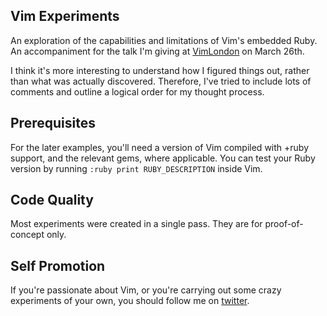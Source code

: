 ## Vim Experiments

An exploration of the capabilities and limitations of Vim's embedded Ruby. An accompaniment for the talk I'm giving at [VimLondon](http://www.meetup.com/Vim-London/) on March 26th.

I think it's more interesting to understand how I figured things out, rather than what was actually discovered. Therefore, I've tried to include lots of comments and outline a logical order for my thought process.

## Prerequisites

For the later examples, you'll need a version of Vim compiled with +ruby support, and the relevant gems, where applicable. You can test your Ruby version by running `:ruby print RUBY_DESCRIPTION` inside Vim.

## Code Quality

Most experiments were created in a single pass. They are for proof-of-concept only.

## Self Promotion

If you're passionate about Vim, or you're carrying out some crazy experiments of your own, you should follow me on [twitter](http://twitter.com/cpatuzzo).
